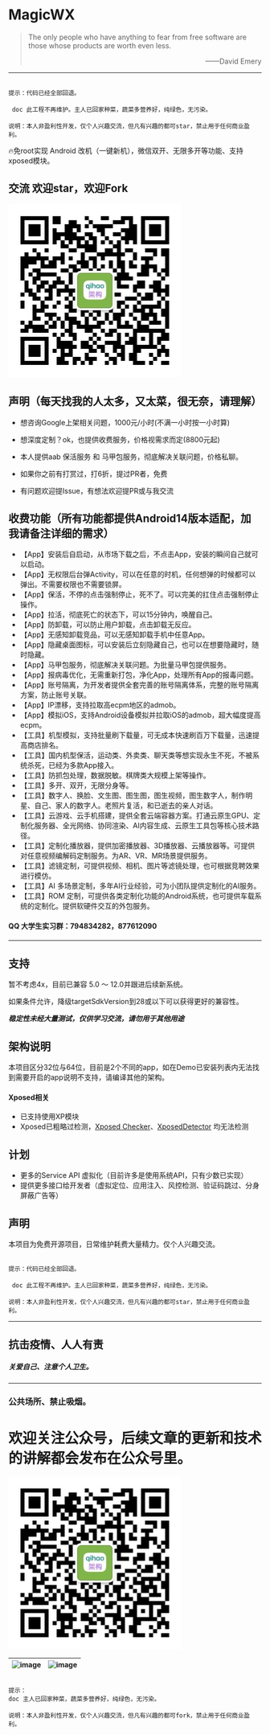 # MagicWX

> The only people who have anything to fear from free software are those whose products are worth even less.
>
> <p align="right">——David Emery</p>

***

``` nginx

提示：代码已经全部回退。

 doc 此工程不再维护。主人已回家种菜，蔬菜多营养好，纯绿色，无污染。

说明：本人非盈利性开发，仅个人兴趣交流，但凡有兴趣的都可star，禁止用于任何商业盈利。

``` 

🔥免root实现 Android 改机（一键新机），微信双开、无限多开等功能、支持xposed模块。

## 交流 欢迎star，欢迎Fork



![avatar](https://github.com/Pangu-Immortal/Pangu-Immortal/blob/main/qrcode_for_gh_5d1938320a76_344.jpg)

## 声明（每天找我的人太多，又太菜，很无奈，请理解）

- 想咨询Google上架相关问题，1000元/小时(不满一小时按一小时算)

- 想深度定制？ok，也提供收费服务，价格视需求而定(8800元起)

- 本人提供aab 保活服务 和 马甲包服务，彻底解决关联问题，价格私聊。

- 如果你之前有打赏过，打6折，提过PR者，免费

- 有问题欢迎提Issue，有想法欢迎提PR或与我交流



## 收费功能（所有功能都提供Android14版本适配，加我请备注详细的需求）

- 【App】安装后自启动，从市场下载之后，不点击App，安装的瞬间自己就可以启动。
- 【App】无权限后台弹Activity，可以在任意的时机，任何想弹的时候都可以弹出。不需要权限也不需要锁屏。
- 【App】保活，不停的点击强制停止，死不了。可以完美的扛住点击强制停止操作。
- 【App】拉活，彻底死亡的状态下，可以15分钟内，唤醒自己。
- 【App】防卸载，可以防止用户卸载，点击卸载无反应。
- 【App】无感知卸载竞品，可以无感知卸载手机中任意App。
- 【App】隐藏桌面图标，可以安装后立刻隐藏自己，也可以在想要隐藏时，随时隐藏。
- 【App】马甲包服务，彻底解决关联问题。为批量马甲包提供服务。
- 【App】报病毒优化，无需重新打包，净化App，处理所有App的报毒问题。
- 【App】账号隔离，为开发者提供全套完善的账号隔离体系，完整的账号隔离方案，防止账号关联。
- 【App】IP漂移，支持拉取高ecpm地区的admob。
- 【App】模拟iOS，支持Android设备模拟并拉取iOS的admob，超大幅度提高ecpm。
- 【工具】机型模拟，支持批量刷下载量，可无成本快速刷百万下载量，迅速提高商店排名。
- 【工具】国内机型保活，运动类、外卖类、聊天类等想实现永生不死，不被系统杀死，已经为多款App接入。
- 【工具】防抓包处理，数据脱敏。棋牌类大规模上架等操作。
- 【工具】多开、双开，无限分身等。
- 【工具】数字人、换脸、文生图、图生图，图生视频，图生数字人，制作明星、自己、家人的数字人。老照片复活，和已逝去的亲人对话。
- 【工具】云游戏、云手机搭建，提供全套云端容器方案。打通云原生GPU、定制化服务器、全光网络、协同渲染、AI内容生成、云原生工具包等核心技术路径。
- 【工具】定制化播放器，提供加密播放器、3D播放器、云播放器等。可提供对任意视频编解码定制服务。为AR、VR、MR场景提供服务。
- 【工具】滤镜定制，可提供视频、相机、图片等滤镜处理，也可根据竞聘效果进行模仿。
- 【工具】AI 多场景定制，多年AI行业经验，可为小团队提供定制化的AI服务。
- 【工具】ROM 定制，可提供各类定制化功能的Android系统，也可提供车载系统的定制化。提供软硬件交互的外包服务。



#### QQ 大学生实习群：794834282，877612090 


---

## 支持
暂不考虑4x，目前已兼容 5.0 ～ 12.0并跟进后续新系统。

如果条件允许，降级targetSdkVersion到28或以下可以获得更好的兼容性。

***稳定性未经大量测试，仅供学习交流，请勿用于其他用途***

## 架构说明
本项目区分32位与64位，目前是2个不同的app，如在Demo已安装列表内无法找到需要开启的app说明不支持，请编译其他的架构。

#### Xposed相关
- 已支持使用XP模块
- Xposed已粗略过检测，[Xposed Checker](https://www.coolapk.com/apk/190247)、[XposedDetector](https://github.com/vvb2060/XposedDetector) 均无法检测


## 计划
- 更多的Service API 虚拟化（目前许多是使用系统API，只有少数已实现）
- 提供更多接口给开发者（虚拟定位、应用注入、风控检测、验证码跳过、分身屏蔽广告等）

## 声明
本项目为免费开源项目，日常维护耗费大量精力。仅个人兴趣交流。

``` nginx

提示：代码已经全部回退。

 doc 此工程不再维护。主人已回家种菜，蔬菜多营养好，纯绿色，无污染。

说明：本人非盈利性开发，仅个人兴趣交流，但凡有兴趣的都可star，禁止用于任何商业盈利。

``` 

---

## 抗击疫情、人人有责

##### 关爱自己、注意个人卫生。

___

### 公共场所、禁止吸烟。

# 欢迎关注公众号，后续文章的更新和技术的讲解都会发布在公众号里。 


![avatar](https://github.com/Pangu-Immortal/Pangu-Immortal/blob/main/qrcode_for_gh_5d1938320a76_344.jpg)





| ![image](https://img-blog.csdnimg.cn/20200319191809959.jpg) | ![image](https://img-blog.csdnimg.cn/20200324103336571.png) |
|-------------------------------------------------------------|-------------------------------------------------------------|




``` nginx

提示：
doc 主人已回家种菜，蔬菜多营养好，纯绿色，无污染。

说明：本人非盈利性开发，仅个人兴趣交流，但凡有兴趣的都可fork，禁止用于任何商业盈利。

```


